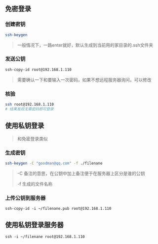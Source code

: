 ## 免密登录

### 创建密钥

```bash
ssh-keygen	
```

> 一般情况下，一路enter就好，默认生成到当前用的家目录的.ssh文件夹

### 发送公钥

```bash
ssh-copy-id root@192.168.1.110
```

> 需要确认一下和要输入一次密码，如果不想远程服务器询问，可以修改

### 核验

```bash
ssh root@192.168.1.110
# 结果发现无需密码即可登录
```

## 使用私钥登录

> 和免密登录类似

### 生成密钥

```bash
ssh-keygen -C "goodman@qq.com" -f ./filenane
```

> -C 备注的意思，在公钥中加上备注便于在服务器上区分是谁的公钥
>
> -f 生成的文件名称

### 上传公钥到服务器

```
ssh-copy-id -i ~/filenane.pub root@192.168.1.110
```

## 使用私钥登录服务器

```
ssh -i ~/filenane root@192.168.1.110
```





